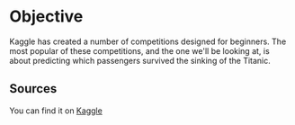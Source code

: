 
# Objective

Kaggle has created a number of competitions designed for beginners. The most popular of these competitions, and the one we'll be looking at, is about predicting which passengers survived the sinking of the Titanic.

## Sources 

You can find it on [Kaggle](https://www.kaggle.com/c/titanic/data)
